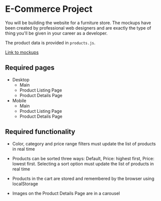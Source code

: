 # E-Commerce Project

You will be building the website for a furniture store. The mockups have been created by professional web designers and are exactly the type of thing you'll be given in your career as a developer.

The product data is provided in `products.js`.

[Link to mockups](https://www.figma.com/file/P6jTYHEAFjm7Dm6d0E9oMr/E_COM)

## Required pages

- Desktop
    - Main
    - Product Listing Page
    - Product Details Page
- Mobile
    - Main
    - Product Listing Page
    - Product Details Page

## Required functionality

- Color, category and price range filters must update the list of products in real time
- Products can be sorted three ways: Default, Price: highest first, Price: lowest first. Selecting a sort option must update the list of products in real time

- Products in the cart are stored and remembered by the browser using localStorage
- Images on the Product Details Page are in a carousel
